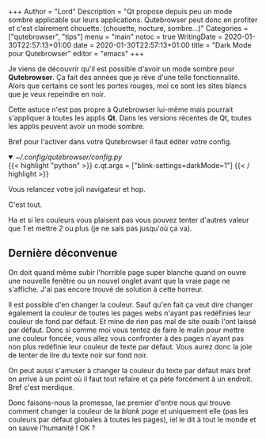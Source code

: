 +++
Author = "Lord"
Description = "Qt propose depuis peu un mode sombre applicable sur leurs applications. Qutebrowser peut donc en profiter et c'est clairement chouette. (chouette, nocture, sombre…)"
Categories = ["qutebrowser", "tips"]
menu = "main"
notoc = true
WritingDate = 2020-01-30T22:57:13+01:00
date = 2020-01-30T22:57:13+01:00
title = "Dark Mode pour Qutebrowser"
editor = "emacs"
+++

Je viens de découvrir qu'il est possible d'avoir un mode sombre pour **Qutebrowser**.
Ça fait des années que je rêve d'une telle fonctionnalité.
Alors que certains ce sont les portes rouges, moi ce sont les sites blancs que je veux repeindre en noir.

Cette astuce n'est pas propre à Qutebrowser lui-même mais pourrait s'appliquer à toutes les applis **Qt**.
Dans les versions récentes de Qt, toutes les applis peuvent avoir un mode sombre.

Bref pour l'activer dans votre Qutebrowser il faut éditer votre config.

<details open><summary><em>~/.config/qutebrowser/config.py</em></summary>
{{< highlight "python" >}}
c.qt.args = ["blink-settings=darkMode=1"]
{{< / highlight >}}
</details>

Vous relancez votre joli navigateur et hop.

C'est tout.

Ha et si les couleurs vous plaisent pas vous pouvez tenter d'autres valeur que *1* et mettre *2* ou plus (je ne sais pas jusqu'où ça va).

## Dernière déconvenue
On doit quand même subir l'horrible page super blanche quand on ouvre une nouvelle fenêtre ou un nouvel onglet avant que la vraie page ne s'affiche.
J'ai pas encore trouvé de solution à cette horreur.

Il est possible d'en changer la couleur.
Sauf qu'en fait ça veut dire changer également la couleur de toutes les pages webs n'ayant pas redéfinies leur couleur de fond par défaut.
Et mine de rien pas mal de site ouaib l'ont laissé par défaut.
Donc si comme moi vous tentez de faire le malin pour mettre une couleur foncée, vous allez vous confronter à des pages n'ayant pas non plus redéfinie leur couleur de texte par défaut.
Vous aurez donc la joie de tenter de lire du texte noir sur fond noir.

On peut aussi s'amuser à changer la couleur du texte par défaut mais bref on arrive à un point où il faut tout refaire et ça pète forcément à un endroit.
Bref c'est merdique.

Donc faisons-nous la promesse, lae premier d'entre nous qui trouve comment changer la couleur de la *blank page* et uniquement elle (pas les couleurs par défaut globales à toutes les pages), iel le dit à tout le monde et on sauve l'humanité !
OK ?

